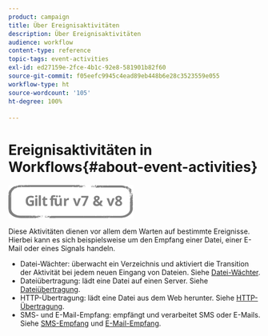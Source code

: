 ```yaml
---
product: campaign
title: Über Ereignisaktivitäten
description: Über Ereignisaktivitäten
audience: workflow
content-type: reference
topic-tags: event-activities
exl-id: ed27159e-2fce-4b1c-92e8-581901b82f60
source-git-commit: f05eefc9945c4ead89eb448b6e28c3523559e055
workflow-type: ht
source-wordcount: '105'
ht-degree: 100%

---
```


# Ereignisaktivitäten in Workflows{#about-event-activities}

![](../../assets/common.svg)

Diese Aktivitäten dienen vor allem dem Warten auf bestimmte Ereignisse. Hierbei kann es sich beispielsweise um den Empfang einer Datei, einer E-Mail oder eines Signals handeln.

* Datei-Wächter: überwacht ein Verzeichnis und aktiviert die Transition der Aktivität bei jedem neuen Eingang von Dateien. Siehe [Datei-Wächter](file-collector.md).
* Dateiübertragung: lädt eine Datei auf einen Server. Siehe [Dateiübertragung](file-transfer.md).
* HTTP-Übertragung: lädt eine Datei aus dem Web herunter. Siehe [HTTP-Übertragung](web-download.md).
* SMS- und E-Mail-Empfang: empfängt und verarbeitet SMS oder E-Mails. Siehe [SMS-Empfang](inbound-sms.md) und [E-Mail-Empfang](inbound-emails.md).
